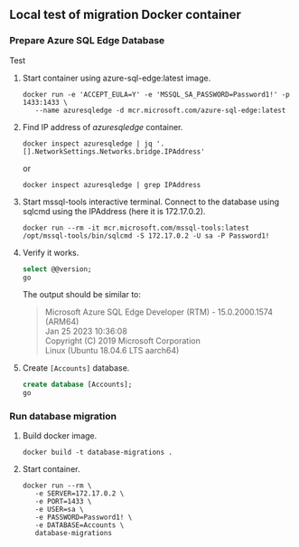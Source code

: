 ## Local test of migration Docker container ##

### Prepare Azure SQL Edge Database
Test
1. Start container using azure-sql-edge:latest image. 
   ```shell
   docker run -e 'ACCEPT_EULA=Y' -e 'MSSQL_SA_PASSWORD=Password1!' -p 1433:1433 \
      --name azuresqledge -d mcr.microsoft.com/azure-sql-edge:latest
   ```
2. Find IP address of *azuresqledge* container.
   ```shell
   docker inspect azuresqledge | jq '.[].NetworkSettings.Networks.bridge.IPAddress'
   ```
   or
   ```shell
   docker inspect azuresqledge | grep IPAddress
   ```
3. Start mssql-tools interactive terminal. Connect to the database using sqlcmd using the IPAddress (here it is 172.17.0.2).
   ```shell
   docker run --rm -it mcr.microsoft.com/mssql-tools:latest /opt/mssql-tools/bin/sqlcmd -S 172.17.0.2 -U sa -P Password1!
   ```
4. Verify it works.
   ```sql
   select @@version;
   go
   ```
   The output should be similar to:
   > Microsoft Azure SQL Edge Developer (RTM) - 15.0.2000.1574 (ARM64) \
   Jan 25 2023 10:36:08 \
   Copyright (C) 2019 Microsoft Corporation \
   Linux (Ubuntu 18.04.6 LTS aarch64) <ARM64> 
5. Create `[Accounts]` database.
   ```sql
   create database [Accounts];
   go
   ```
### Run database migration ###

1. Build docker image.
   ```shell
   docker build -t database-migrations .
   ```
2. Start container.
   ```shell
   docker run --rm \
      -e SERVER=172.17.0.2 \
      -e PORT=1433 \
      -e USER=sa \
      -e PASSWORD=Password1! \
      -e DATABASE=Accounts \
      database-migrations
   ```

